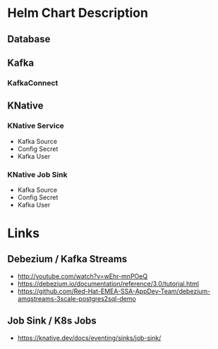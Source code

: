 # Helm Chart Description

## Database

## Kafka

### KafkaConnect

## KNative


### KNative Service

* Kafka Source
* Config Secret
* Kafka User

### KNative Job Sink

* Kafka Source
* Config Secret
* Kafka User

# Links

## Debezium / Kafka Streams

* http://youtube.com/watch?v=wEhr-mnPOeQ
* https://debezium.io/documentation/reference/3.0/tutorial.html
* https://github.com/Red-Hat-EMEA-SSA-AppDev-Team/debezium-amqstreams-3scale-postgres2sql-demo


## Job Sink / K8s Jobs

* https://knative.dev/docs/eventing/sinks/job-sink/



